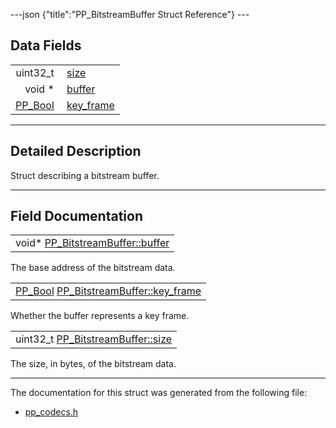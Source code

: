 ---json {"title":"PP\_BitstreamBuffer Struct Reference"} ---

Data Fields
-----------

<table><tbody><tr class="odd"><td style="text-align: right;">uint32_t </td><td><a href="/docs/native-client/pepper_beta/c/struct_p_p___bitstream_buffer#aaa6f173b3478e960f26d87ae417f5d09" class="el">size</a></td></tr><tr class="even"><td style="text-align: right;">void * </td><td><a href="/docs/native-client/pepper_beta/c/struct_p_p___bitstream_buffer#a864bd5618ebcdb6bb743e5699c0dff39" class="el">buffer</a></td></tr><tr class="odd"><td style="text-align: right;"><a href="/docs/native-client/pepper_beta/c/group___enums#ga4f272d99be14aacafe08dfd4ef830918" class="el">PP_Bool</a> </td><td><a href="/docs/native-client/pepper_beta/c/struct_p_p___bitstream_buffer#a4ae08468a70d30e5d8124d713f8e8c47" class="el">key_frame</a></td></tr></tbody></table>

------------------------------------------------------------------------

<span id="details" class="anchor" style="margin: 0;"></span>

Detailed Description
--------------------

Struct describing a bitstream buffer.

------------------------------------------------------------------------

Field Documentation
-------------------

<span id="a864bd5618ebcdb6bb743e5699c0dff39" class="anchor" style="margin: 0;"></span>

<table><tbody><tr class="odd"><td>void* <a href="/docs/native-client/pepper_beta/c/struct_p_p___bitstream_buffer#a864bd5618ebcdb6bb743e5699c0dff39" class="el">PP_BitstreamBuffer::buffer</a></td></tr></tbody></table>

The base address of the bitstream data.

<span id="a4ae08468a70d30e5d8124d713f8e8c47" class="anchor" style="margin: 0;"></span>

<table><tbody><tr class="odd"><td><a href="/docs/native-client/pepper_beta/c/group___enums#ga4f272d99be14aacafe08dfd4ef830918" class="el">PP_Bool</a> <a href="/docs/native-client/pepper_beta/c/struct_p_p___bitstream_buffer#a4ae08468a70d30e5d8124d713f8e8c47" class="el">PP_BitstreamBuffer::key_frame</a></td></tr></tbody></table>

Whether the buffer represents a key frame.

<span id="aaa6f173b3478e960f26d87ae417f5d09" class="anchor" style="margin: 0;"></span>

<table><tbody><tr class="odd"><td>uint32_t <a href="/docs/native-client/pepper_beta/c/struct_p_p___bitstream_buffer#aaa6f173b3478e960f26d87ae417f5d09" class="el">PP_BitstreamBuffer::size</a></td></tr></tbody></table>

The size, in bytes, of the bitstream data.

------------------------------------------------------------------------

The documentation for this struct was generated from the following file:

-   <a href="/docs/native-client/pepper_beta/c/pp__codecs_8h/" class="el">pp_codecs.h</a>
